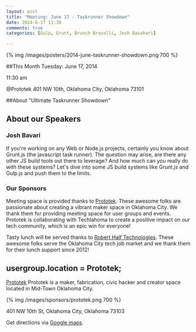 ```yaml
---
layout: post
title: "Meeting: June 17 - Taskrunner Showdown"
date: 2014-6-17 11:30
comments: true
categories: [Gulp, Grunt, Brunch Brocolli, Josh Bavahari]

---
```

{% img /images/posters/2014-june-taskrunner-showdown.png 700 %}

##This Month
Tuesday: June 17, 2014

11:30 am

@Prototek
401 NW 10th, 
Oklahoma City, Oklahoma
73101


##About "Ultimate Taskrunner Showdown"



<!-- more -->

## About our Speakers

### Josh Bavari
If you're working on any Web or Node.js projects, certainly you know about Grunt.js (the javascript task runner). The question may arise, are there any other JS build tools out there to leverage? And how much can you really do with these systems? Let's dive into some JS build systems like Grunt.js and Gulp.js and push them to the limits.

### Our Sponsors
Meeting space is provided thanks to [Prototek](http://www.prototekokc.com). These awesome folks are passionate about creating a vibrant maker space in Oklahoma City. We thank them for providing meeting space for user groups and events. Prototek is collaborating with Techlahoma to create a positive impact on our tech community, which is an epic win for everyone!

Tasty lunch will be served thanks to [Robert Half Technologies](http://www.roberthalftechnology.com/). These awesome folks serve the Oklahoma City tech job market and we thank them for their lunch support since 2012!

## usergroup.location = Prototek;


[Prototek](http://prototekokc.com/) Prototek is a maker, fabrication, civic hacker and creator space located in Mid-Town Oklahoma City.

{% img /images/sponsors/prototek.png 700 %}

401 NW 10th St, Oklahoma City, Oklahoma 73103

Get directions via [Google maps](https://www.google.com/maps/place/401+NW+10th+St/@35.478527,-97.519417,17z/data=!3m1!4b1!4m2!3m1!1s0x87b21733fd30d655:0xce3a1cd9b95c8415).

